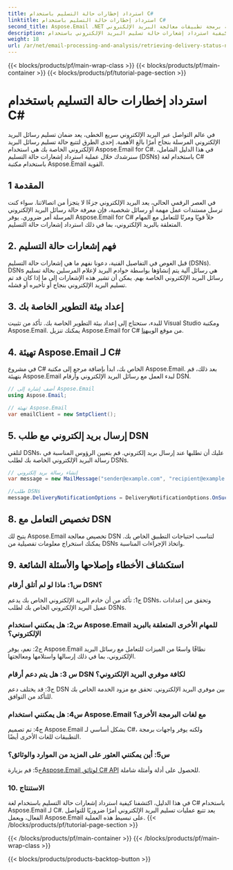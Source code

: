 ```yaml
---
title: استرداد إخطارات حالة التسليم باستخدام C#
linktitle: استرداد إخطارات حالة التسليم باستخدام C#
second_title: Aspose.Email .NET واجهة برمجة تطبيقات معالجة البريد الإلكتروني
description: تعرف على كيفية استرداد إشعارات حالة تسليم البريد الإلكتروني باستخدام C# وAspose.Email لـ .NET.
weight: 18
url: /ar/net/email-processing-and-analysis/retrieving-delivery-status-notifications-with-csharp/
---
```


{{< blocks/products/pf/main-wrap-class >}}
{{< blocks/products/pf/main-container >}}
{{< blocks/products/pf/tutorial-page-section >}}

# استرداد إخطارات حالة التسليم باستخدام C#


في عالم التواصل عبر البريد الإلكتروني سريع الخطى، يعد ضمان تسليم رسائل البريد الإلكتروني المرسلة بنجاح أمرًا بالغ الأهمية. إحدى الطرق لتتبع حالة تسليم رسائل البريد الإلكتروني الخاصة بك هي استخدام Aspose.Email for C#. في هذا الدليل الشامل، سنرشدك خلال عملية استرداد إشعارات حالة التسليم (DSNs) باستخدام لغة C# باستخدام مكتبة Aspose.Email القوية.

## 1 المقدمة

في العصر الرقمي الحالي، يعد البريد الإلكتروني جزءًا لا يتجزأ من اتصالاتنا. سواء كنت ترسل مستندات عمل مهمة أو رسائل شخصية، فإن معرفة حالة رسائل البريد الإلكتروني المرسلة أمر ضروري. يوفر Aspose.Email for C# حلاً قويًا ومرنًا للتعامل مع المهام المتعلقة بالبريد الإلكتروني، بما في ذلك استرداد إشعارات حالة التسليم.

## 2. فهم إشعارات حالة التسليم

قبل الغوص في التفاصيل الفنية، دعونا نفهم ما هي إشعارات حالة التسليم (DSNs). DSNs هي رسائل آلية يتم إنشاؤها بواسطة خوادم البريد لإعلام المرسلين بحالة تسليم رسائل البريد الإلكتروني الخاصة بهم. يمكن أن تشير هذه الإشعارات إلى ما إذا كان قد تم تسليم البريد الإلكتروني بنجاح أو تأخيره أو فشله.

## 3. إعداد بيئة التطوير الخاصة بك

 للبدء، ستحتاج إلى إعداد بيئة التطوير الخاصة بك. تأكد من تثبيت Visual Studio ومكتبة Aspose.Email. يمكنك تنزيل Aspose.Email for C# من موقع الويب[هنا](https://www.aspose.com/downloads/email/net).

## 4. تهيئة Aspose.Email لـ C#

في مشروع C# الخاص بك، ابدأ بإضافة مرجع إلى مكتبة Aspose.Email. بعد ذلك، قم بتهيئة Aspose.Email لبدء العمل مع رسائل البريد الإلكتروني وأرقام DSN.

```csharp
// أضف إشارة إلى Aspose.Email
using Aspose.Email;

// تهيئة Aspose.Email
var emailClient = new SmtpClient();
```

## 5. إرسال بريد إلكتروني مع طلب DSN

لتلقي DSNs، عليك أن تطلبها عند إرسال بريد إلكتروني. قم بتعيين الرؤوس المناسبة في رسالة البريد الإلكتروني الخاصة بك لطلب DSNs.

```csharp
// إنشاء رسالة بريد إلكتروني
var message = new MailMessage("sender@example.com", "recipient@example.com", "Subject", "Body");

//طلب DSNs
message.DeliveryNotificationOptions = DeliveryNotificationOptions.OnSuccess | DeliveryNotificationOptions.OnFailure;
```


## 8. تخصيص التعامل مع DSN

يتيح لك Aspose.Email تخصيص معالجة DSN لتناسب احتياجات التطبيق الخاص بك. يمكنك استخراج معلومات تفصيلية من DSNs واتخاذ الإجراءات المناسبة.

## 9. استكشاف الأخطاء وإصلاحها والأسئلة الشائعة

### س1: ماذا لو لم أتلق أرقام DSN؟
ج1: تأكد من أن خادم البريد الإلكتروني الخاص بك يدعم DSNs، وتحقق من إعدادات عميل البريد الإلكتروني الخاص بك لطلب DSNs.

### س2: هل يمكنني استخدام Aspose.Email للمهام الأخرى المتعلقة بالبريد الإلكتروني؟
ج2: نعم، يوفر Aspose.Email نطاقًا واسعًا من الميزات للتعامل مع رسائل البريد الإلكتروني، بما في ذلك إرسالها واستلامها ومعالجتها.

### س 3: هل يتم دعم أرقام DSN لكافة موفري البريد الإلكتروني؟
ج3: قد يختلف دعم DSN بين موفري البريد الإلكتروني. تحقق مع مزود الخدمة الخاص بك للتأكد من التوافق.

### س4: هل يمكنني استخدام Aspose.Email مع لغات البرمجة الأخرى؟
ج4: تم تصميم Aspose.Email بشكل أساسي لـ C#، ولكنه يوفر واجهات برمجة التطبيقات للغات الأخرى أيضًا.

### س5: أين يمكنني العثور على المزيد من الموارد والوثائق؟
 ج5: قم بزيارة[Aspose.Email لوثائق C# API](https://reference.aspose.com/email/net/) للحصول على أدلة وأمثلة شاملة.

### 10. الاستنتاج

في هذا الدليل، اكتشفنا كيفية استرداد إشعارات حالة التسليم باستخدام لغة C# باستخدام Aspose.Email لـ C#. يعد تتبع عمليات تسليم البريد الإلكتروني أمرًا ضروريًا للتواصل الفعال، ويعمل Aspose.Email على تبسيط هذه العملية.
{{< /blocks/products/pf/tutorial-page-section >}}

{{< /blocks/products/pf/main-container >}}
{{< /blocks/products/pf/main-wrap-class >}}

{{< blocks/products/products-backtop-button >}}

